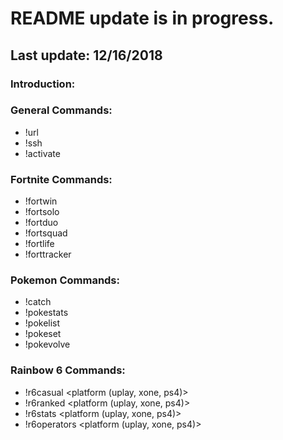 # README update is in progress.
## Last update: 12/16/2018

### Introduction:

### General Commands:
- !url
- !ssh
- !activate
  
### Fortnite Commands:
- !fortwin <username> <platform>
- !fortsolo <username> <platform>
- !fortduo <username> <platform>
- !fortsquad <username> <platform>
- !fortlife <username> <platform>
- !forttracker
  
### Pokemon Commands:
- !catch
- !pokestats
- !pokelist
- !pokeset <pokemon number>
- !pokevolve
  
### Rainbow 6 Commands:
- !r6casual <username> <platform (uplay, xone, ps4)>
- !r6ranked <username> <platform (uplay, xone, ps4)>
- !r6stats <username> <platform (uplay, xone, ps4)>
- !r6operators <username> <operator name> <platform (uplay, xone, ps4)>
